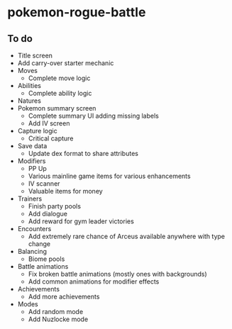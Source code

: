 # pokemon-rogue-battle

## To do

- Title screen
- Add carry-over starter mechanic
- Moves
  - Complete move logic
- Abilities
  - Complete ability logic
- Natures
- Pokemon summary screen
  - Complete summary UI adding missing labels
  - Add IV screen
- Capture logic
  - Critical capture
- Save data
  - Update dex format to share attributes
- Modifiers
  - PP Up
  - Various mainline game items for various enhancements
  - IV scanner
  - Valuable items for money
- Trainers
  - Finish party pools
  - Add dialogue
  - Add reward for gym leader victories
- Encounters
  - Add extremely rare chance of Arceus available anywhere with type change
- Balancing
  - Biome pools
- Battle animations
  - Fix broken battle animations (mostly ones with backgrounds)
  - Add common animations for modifier effects
- Achievements
  - Add more achievements
- Modes
  - Add random mode
  - Add Nuzlocke mode
